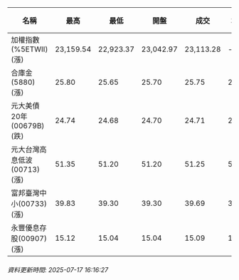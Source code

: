 | 名稱 | 最高 | 最低 | 開盤 | 成交 | 均價 | 成交金額(億) | 昨收 | 漲跌幅 | 漲跌 | 總量 | 昨量 | 振幅 |
| -------- | -------- | -------- | -------- |-------- | -------- | -------- |-------- |-------- |-------- | -------- | -------- |-------- |
|加權指數(%5ETWII) (漲)|23,159.54|22,923.37|23,042.97|23,113.28|-|3,298.21|23,042.90|0.31%|70.38|5,773,181|0|1.02%|
|合庫金(5880) (漲)|25.80|25.65|25.70|25.75|25.74|1.56|25.70|0.19%|0.05|6,058|9,872|0.58%|
|元大美債20年(00679B) (跌)|24.74|24.68|24.70|24.71|24.71|12.81|24.73|0.08%|0.02|51,838|52,313|0.24%|
|元大台灣高息低波(00713) (漲)|51.35|51.20|51.20|51.25|51.28|3.54|51.15|0.20%|0.10|6,895|7,514|0.29%|
|富邦臺灣中小(00733) (漲)|39.83|39.30|39.30|39.69|39.66|0.531|39.19|1.28%|0.50|1,338|594|1.35%|
|永豐優息存股(00907) (漲)|15.12|15.04|15.04|15.09|15.08|0.212|15.00|0.60%|0.09|1,408|1,769|0.53%|
###### 資料更新時間: 2025-07-17 16:16:27